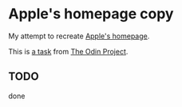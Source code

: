 # Apple's homepage copy #

My attempt to recreate [Apple's homepage](http://www.apple.com/).

This is [a task](http://www.theodinproject.com/html5-and-css3/building-with-backgrounds-and-gradients) from [The Odin Project](http://www.theodinproject.com/).


## TODO ##
done